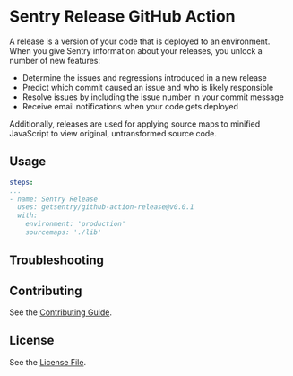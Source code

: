 # Sentry Release GitHub Action
A release is a version of your code that is deployed to an environment. When you give Sentry information about your releases, you unlock a number of new features:

 - Determine the issues and regressions introduced in a new release
 - Predict which commit caused an issue and who is likely responsible
 - Resolve issues by including the issue number in your commit message
 - Receive email notifications when your code gets deployed

Additionally, releases are used for applying source maps to minified JavaScript to view original, untransformed source code.

## Usage

```yaml
steps:
...
- name: Sentry Release
  uses: getsentry/github-action-release@v0.0.1
  with:
    environment: 'production'
    sourcemaps: './lib'
```

## Troubleshooting


## Contributing
See the [Contributing Guide](https://github.com/getsentry/github-action-release/blob/master/CONTRIBUTING).

## License
See the [License File](https://github.com/getsentry/github-action-release/blob/master/LICENSE).